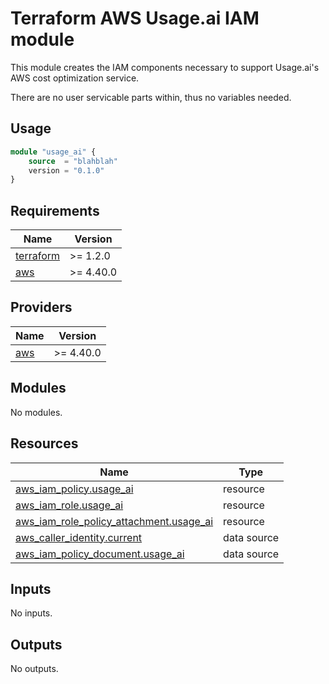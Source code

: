 # Terraform AWS Usage.ai IAM module 

This module creates the IAM components necessary to support Usage.ai's AWS cost optimization service.

There are no user servicable parts within, thus no variables needed.

## Usage

````terraform
module "usage_ai" {
    source  = "blahblah"
    version = "0.1.0"
}
````
<!-- BEGINNING OF PRE-COMMIT-TERRAFORM DOCS HOOK -->
## Requirements

| Name | Version |
|------|---------|
| <a name="requirement_terraform"></a> [terraform](#requirement\_terraform) | >= 1.2.0 |
| <a name="requirement_aws"></a> [aws](#requirement\_aws) | >= 4.40.0 |

## Providers

| Name | Version |
|------|---------|
| <a name="provider_aws"></a> [aws](#provider\_aws) | >= 4.40.0 |

## Modules

No modules.

## Resources

| Name | Type |
|------|------|
| [aws_iam_policy.usage_ai](https://registry.terraform.io/providers/hashicorp/aws/latest/docs/resources/iam_policy) | resource |
| [aws_iam_role.usage_ai](https://registry.terraform.io/providers/hashicorp/aws/latest/docs/resources/iam_role) | resource |
| [aws_iam_role_policy_attachment.usage_ai](https://registry.terraform.io/providers/hashicorp/aws/latest/docs/resources/iam_role_policy_attachment) | resource |
| [aws_caller_identity.current](https://registry.terraform.io/providers/hashicorp/aws/latest/docs/data-sources/caller_identity) | data source |
| [aws_iam_policy_document.usage_ai](https://registry.terraform.io/providers/hashicorp/aws/latest/docs/data-sources/iam_policy_document) | data source |

## Inputs

No inputs.

## Outputs

No outputs.
<!-- END OF PRE-COMMIT-TERRAFORM DOCS HOOK -->
